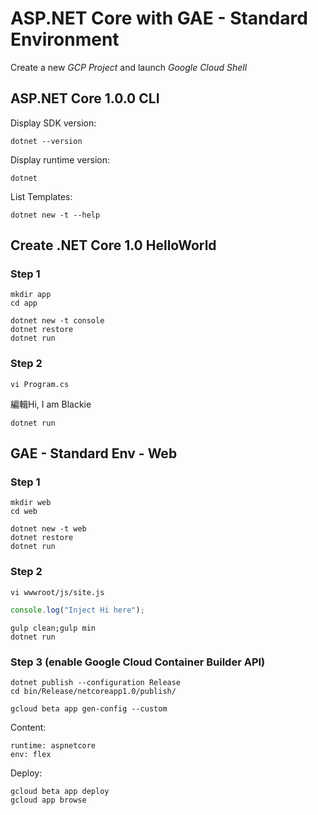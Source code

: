 # ASP.NET Core with GAE - Standard Environment #

Create a new *GCP Project* and launch *Google Cloud Shell*

## ASP.NET Core 1.0.0 CLI ##

Display SDK version:

    dotnet --version

Display runtime version:

    dotnet

List Templates:

    dotnet new -t --help

## Create .NET Core 1.0 HelloWorld ##

### Step 1 ###

    mkdir app
    cd app

    dotnet new -t console
    dotnet restore
    dotnet run
### Step 2 ###

    vi Program.cs

編輯Hi, I am Blackie

    dotnet run
## GAE - Standard Env - Web ##
### Step 1 ###
    mkdir web
    cd web

    dotnet new -t web
    dotnet restore
    dotnet run

### Step 2 ###

    vi wwwroot/js/site.js

```js    
console.log("Inject Hi here");
```
    gulp clean;gulp min
    dotnet run

### Step 3 (enable Google Cloud Container Builder API) ###

    dotnet publish --configuration Release
    cd bin/Release/netcoreapp1.0/publish/

    gcloud beta app gen-config --custom

Content:

    runtime: aspnetcore
    env: flex

Deploy:

    gcloud beta app deploy
    gcloud app browse